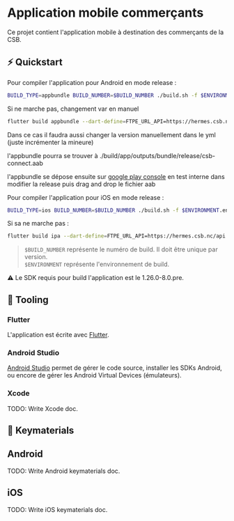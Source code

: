 # Application mobile commerçants

Ce projet contient l'application mobile à destination des commerçants de la CSB.

## ⚡️ Quickstart

Pour compiler l'application pour Android en mode release :

```bash
BUILD_TYPE=appbundle BUILD_NUMBER=$BUILD_NUMBER ./build.sh -f $ENVIRONMENT.env
```
Si ne marche pas, changement var en manuel

```bash
flutter build appbundle --dart-define=FTPE_URL_API=https://hermes.csb.nc/api --dart-define=ALERTS_TOPIC=alerts
```
Dans ce cas il faudra aussi changer la version manuellement dans le yml (juste incrémenter la mineure)

l'appbundle pourra se trouver  à  ./build/app/outputs/bundle/release/csb-connect.aab

l'appbundle se dépose ensuite sur [google play console](https://play.google.com/console) en test interne dans modifier la release puis drag and drop le fichier aab


Pour compiler l'application pour iOS en mode release :

```bash
BUILD_TYPE=ios BUILD_NUMBER=$BUILD_NUMBER ./build.sh -f $ENVIRONMENT.env
```

Si sa ne marche pas : 

```bash
flutter build ipa --dart-define=FTPE_URL_API=https://hermes.csb.nc/api --dart-define=ALERTS_TOPIC=alerts
```

> `$BUILD_NUMBER` représente le numéro de build. Il doit être unique par version.<br/>
> `$ENVIRONMENT` représente l'environnement de build.

⚠️ Le SDK requis pour build l'application est le 1.26.0-8.0.pre.

## 🧰 Tooling

### Flutter

L'application est écrite avec [Flutter](https://flutter.dev/docs/get-started/install).

### Android Studio

[Android Studio](https://developer.android.com/studio) permet de gérer le code source, installer les SDKs Android, ou encore de gérer les Android Virtual Devices (émulateurs).

### Xcode

TODO: Write Xcode doc.

## 🔑 Keymaterials

## Android

TODO: Write Android keymaterials doc.

## iOS

TODO: Write iOS keymaterials doc.

